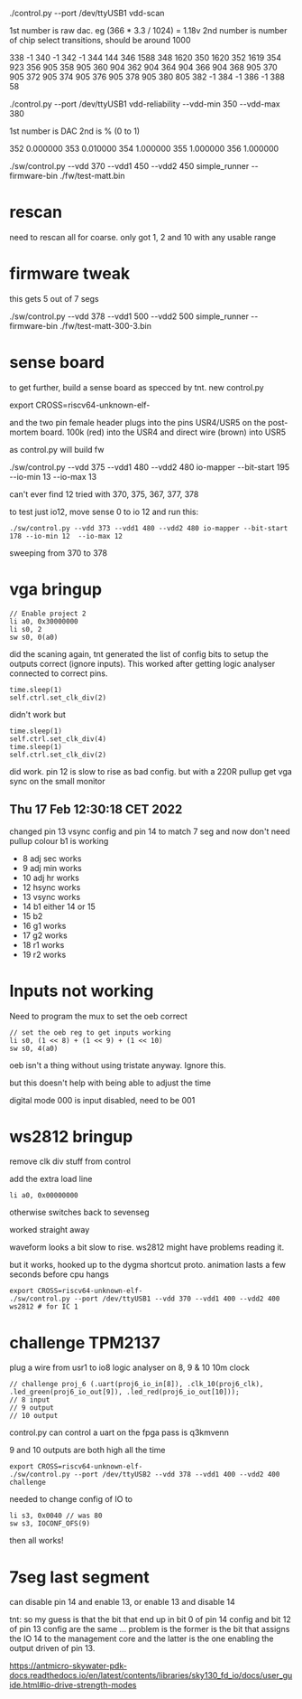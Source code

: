  ./control.py --port /dev/ttyUSB1  vdd-scan

1st number is raw dac. eg (366 * 3.3 / 1024) = 1.18v
2nd number is number of chip select transitions, should be around 1000

 338 -1
 340 -1
 342 -1
 344 144
 346 1588
 348 1620
 350 1620
 352 1619
 354 923
 356 905
 358 905
 360 904
 362 904
 364 904
 366 904
 368 905
 370 905
 372 905
 374 905
 376 905
 378 905
 380 805
 382 -1
 384 -1
 386 -1
 388 58

 ./control.py --port /dev/ttyUSB1  vdd-reliability --vdd-min 350 --vdd-max 380

 1st number is DAC 2nd is % (0 to 1)

 352 0.000000
 353 0.010000
 354 1.000000
 355 1.000000
 356 1.000000

./sw/control.py --vdd 370 --vdd1 450 --vdd2 450 simple_runner --firmware-bin ./fw/test-matt.bin

# rescan

need to rescan all for coarse.
only got 1, 2 and 10 with any usable range

# firmware tweak

this gets 5 out of 7 segs

./sw/control.py --vdd 378 --vdd1 500 --vdd2 500 simple_runner --firmware-bin ./fw/test-matt-300-3.bin

# sense board

to get further, build a sense board as specced by tnt.
new control.py

export CROSS=riscv64-unknown-elf-


and the two pin female header plugs into the pins USR4/USR5 on the post-mortem board.
100k (red) into the USR4 and direct wire (brown) into USR5

as control.py will build fw

./sw/control.py --vdd 375 --vdd1 480 --vdd2 480 io-mapper --bit-start 195 --io-min 13  --io-max 13

can't ever find 12
tried with 370, 375, 367, 377, 378

to test just io12, move sense 0 to io 12 and run this:

    ./sw/control.py --vdd 373 --vdd1 480 --vdd2 480 io-mapper --bit-start 178 --io-min 12  --io-max 12

sweeping from 370 to 378

# vga bringup

	// Enable project 2
	li a0, 0x30000000
	li s0, 2
	sw s0, 0(a0)

did the scaning again, tnt generated the list of config bits to setup the outputs correct (ignore inputs). This worked after getting logic analyser connected to correct pins.

    time.sleep(1)
    self.ctrl.set_clk_div(2)

didn't work but

    time.sleep(1)
    self.ctrl.set_clk_div(4)
    time.sleep(1)
    self.ctrl.set_clk_div(2)

did work. pin 12 is slow to rise as bad config. but with a 220R pullup get vga sync on the small monitor

## Thu 17 Feb 12:30:18 CET 2022

changed pin 13 vsync config and pin 14 to match 7 seg and now don't need pullup
colour b1 is working

* 8  adj sec works
* 9  adj min works
* 10 adj hr  works
* 12 hsync   works
* 13 vsync   works
* 14 b1      either 14 or 15
* 15 b2
* 16 g1      works
* 17 g2      works
* 18 r1      works
* 19 r2      works



# Inputs not working

Need to program the mux to set the oeb correct

    // set the oeb reg to get inputs working
	li s0, (1 << 8) + (1 << 9) + (1 << 10)
	sw s0, 4(a0)

oeb isn't a thing without using tristate anyway. Ignore this.

but this doesn't help with being able to adjust the time

digital mode 000 is input disabled, need to be 001



# ws2812 bringup

remove clk div stuff from control

add the extra load line 

	li a0, 0x00000000

otherwise switches back to sevenseg

worked straight away

waveform looks a bit slow to rise. ws2812 might have problems reading it.

but it works, hooked up to the dygma shortcut proto. animation lasts a few seconds before cpu hangs

    export CROSS=riscv64-unknown-elf-
    ./sw/control.py --port /dev/ttyUSB1 --vdd 370 --vdd1 400 --vdd2 400 ws2812 # for IC 1

# challenge TPM2137

plug a wire from usr1 to io8
logic analyser on 8, 9 & 10
10m clock

	// challenge proj_6 (.uart(proj6_io_in[8]), .clk_10(proj6_clk), .led_green(proj6_io_out[9]), .led_red(proj6_io_out[10]));
	// 8 input
	// 9 output
	// 10 output

control.py can control a uart on the fpga
    pass is q3kmvenn

9 and 10 outputs are both high all the time

    export CROSS=riscv64-unknown-elf-
    ./sw/control.py --port /dev/ttyUSB2 --vdd 378 --vdd1 400 --vdd2 400 challenge

needed to change config of IO to

	li s3, 0x0040 // was 80
	sw s3, IOCONF_OFS(9)

then all works!

# 7seg last segment

can disable pin 14 and enable 13,
or enable 13 and disable 14

tnt: so my guess is that the bit that end up in bit 0 of pin 14 config and bit 12 of pin 13 config are the same ... problem is the former is the bit that assigns the IO 14 to the management core and the latter is the one enabling the output driven of pin 13.

https://antmicro-skywater-pdk-docs.readthedocs.io/en/latest/contents/libraries/sky130_fd_io/docs/user_guide.html#io-drive-strength-modes

